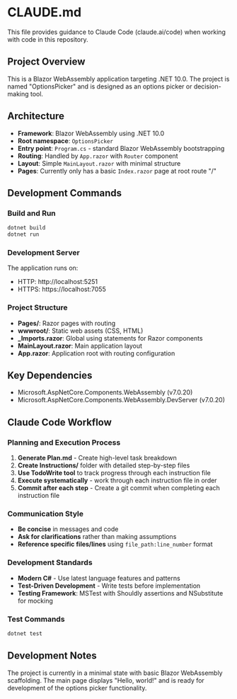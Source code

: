# CLAUDE.md

This file provides guidance to Claude Code (claude.ai/code) when working with code in this repository.

## Project Overview

This is a Blazor WebAssembly application targeting .NET 10.0. The project is named "OptionsPicker" and is designed as an options picker or decision-making tool.

## Architecture

- **Framework**: Blazor WebAssembly using .NET 10.0
- **Root namespace**: `OptionsPicker`
- **Entry point**: `Program.cs` - standard Blazor WebAssembly bootstrapping
- **Routing**: Handled by `App.razor` with `Router` component
- **Layout**: Simple `MainLayout.razor` with minimal structure
- **Pages**: Currently only has a basic `Index.razor` page at root route "/"

## Development Commands

### Build and Run
```bash
dotnet build
dotnet run
```

### Development Server
The application runs on:
- HTTP: http://localhost:5251
- HTTPS: https://localhost:7055

### Project Structure
- **Pages/**: Razor pages with routing
- **wwwroot/**: Static web assets (CSS, HTML)
- **_Imports.razor**: Global using statements for Razor components
- **MainLayout.razor**: Main application layout
- **App.razor**: Application root with routing configuration

## Key Dependencies
- Microsoft.AspNetCore.Components.WebAssembly (v7.0.20)
- Microsoft.AspNetCore.Components.WebAssembly.DevServer (v7.0.20)

## Claude Code Workflow

### Planning and Execution Process
1. **Generate Plan.md** - Create high-level task breakdown
2. **Create Instructions/** folder with detailed step-by-step files
3. **Use TodoWrite tool** to track progress through each instruction file
4. **Execute systematically** - work through each instruction file in order
5. **Commit after each step** - Create a git commit when completing each instruction file

### Communication Style
- **Be concise** in messages and code
- **Ask for clarifications** rather than making assumptions
- **Reference specific files/lines** using `file_path:line_number` format

### Development Standards
- **Modern C#** - Use latest language features and patterns
- **Test-Driven Development** - Write tests before implementation
- **Testing Framework**: MSTest with Shouldly assertions and NSubstitute for mocking

### Test Commands
```bash
dotnet test
```

## Development Notes

The project is currently in a minimal state with basic Blazor WebAssembly scaffolding. The main page displays "Hello, world!" and is ready for development of the options picker functionality.